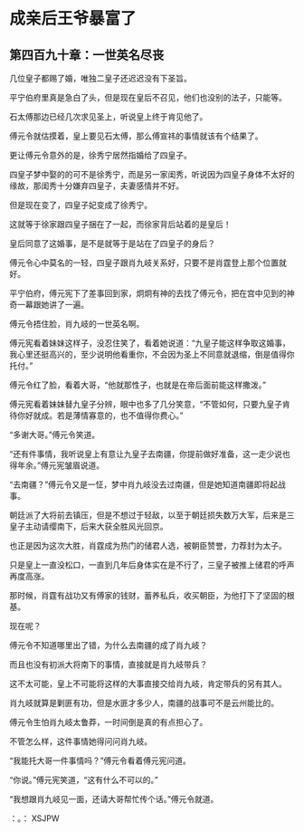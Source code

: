 # 成亲后王爷暴富了 
 ## 第四百九十章：一世英名尽丧
  几位皇子都赐了婚，唯独二皇子还迟迟没有下圣旨。  
  
 平宁伯府里真是急白了头，但是现在皇后不召见，他们也没别的法子，只能等。  
  
 石太傅那边已经几次求见圣上，听说皇上终于肯见他了。  
  
 傅元令就估摸着，皇上要见石太傅，那么傅宣祎的事情就该有个结果了。  
  
 更让傅元令意外的是，徐秀宁居然指婚给了四皇子。  
  
 四皇子梦中娶的的可不是徐秀宁，而是另一家闺秀，听说因为四皇子身体不太好的缘故，那闺秀十分嫌弃四皇子，夫妻感情并不好。  
  
 但是现在变了，四皇子妃变成了徐秀宁。  
  
 这就等于徐家跟四皇子捆在了一起，而徐家背后站着的是皇后！  
  
 皇后同意了这婚事，是不是就等于是站在了四皇子的身后？  
  
 傅元令心中莫名的一轻，四皇子跟肖九岐关系好，只要不是肖霆登上那个位置就好。  
  
 平宁伯府，傅元宪下了差事回到家，炯炯有神的去找了傅元令，把在宫中见到的神奇一幕跟她讲了一遍。  
  
 傅元令捂住脸，肖九岐的一世英名啊。  
  
 傅元宪看着妹妹这样子，没忍住笑了，看着她说道：“九皇子能这样争取这婚事，我心里还挺高兴的，至少说明他看重你，不会因为圣上不同意就退缩，倒是值得你托付。”  
  
 傅元令红了脸，看着大哥，“他就那性子，也就是在帝后面前能这样撒泼。”  
  
 傅元宪看着妹妹替九皇子分辨，眼中也多了几分笑意，“不管如何，只要九皇子肯待你好就成。若是薄情寡意的，也不值得你费心。”  
  
 “多谢大哥。”傅元令笑道。  
  
 “还有件事情，我听说皇上有意让九皇子去南疆，你提前做好准备，这一走少说也得年余。”傅元宪皱眉说道。  
  
 “去南疆？”傅元令又是一怔，梦中肖九岐没去过南疆，但是她知道南疆即将起战事。  
  
 朝廷派了大将前去镇压，但是不想过于轻敌，以至于朝廷损失数万大军，后来是三皇子主动请缨南下，后来大获全胜风光回京。  
  
 也正是因为这次大胜，肖霆成为热门的储君人选，被朝臣赞誉，力荐封为太子。  
  
 只是皇上一直没松口，一直到几年后身体实在是不行了，三皇子被推上储君的呼声再度高涨。  
  
 那时候，肖霆有战功又有傅家的钱财，蓄养私兵，收买朝臣，为他打下了坚固的根基。  
  
 现在呢？  
  
 傅元令不知道哪里出了错，为什么去南疆的成了肖九岐？  
  
 而且也没有初派大将南下的事情，直接就是肖九岐带兵？  
  
 这不太可能，皇上不可能将这样的大事直接交给肖九岐，肯定带兵的另有其人。  
  
 肖九岐就算是剿匪有功，但是水匪才多少人，南疆的战事可不是云州能比的。  
  
 傅元令生怕肖九岐太鲁莽，一时间倒是真的有点担心了。  
  
 不管怎么样，这件事情她得问问肖九岐。  
  
 “我能托大哥一件事情吗？”傅元令看着傅元宪问道。  
  
 “你说。”傅元宪笑道，“这有什么不可以的。”  
  
 “我想跟肖九岐见一面，还请大哥帮忙传个话。”傅元令就道。  
  
 ：。： 
XSJPW
